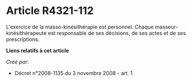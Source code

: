 # Article R4321-112

L'exercice de la masso-kinésithérapie est personnel. Chaque masseur-kinésithérapeute est responsable de ses décisions, de ses
actes et de ses prescriptions.

**Liens relatifs à cet article**

_Créé par_:

  - Décret n°2008-1135 du 3 novembre 2008 - art. 1
